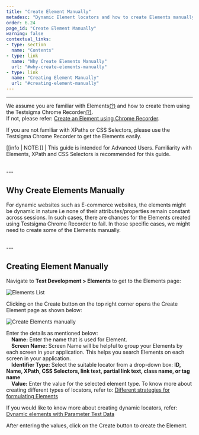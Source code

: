 ```yaml
---
title: "Create Element Manually"
metadesc: "Dynamic Element locators and how to create Elements manually in Testsigma."
order: 6.24
page_id: "Create Element Manually"
warning: false
contextual_links:
- type: section
  name: "Contents"
- type: link
  name: "Why Create Elements Manually"
  url: "#why-create-elements-manually"
- type: link
  name: "Creating Element Manually"
  url: "#creating-element-manually"
---
```


---
We assume you are familiar with Elements[(?)](https://testsigma.com/docs/elements/overview/) and how to create them using the Testsigma Chrome Recorder[(?)](https://testsigma.com/docs/test-step-recorder/install-chrome-extension/).<br>
If not, please refer: [Create an Element using Chrome Recorder](https://testsigma.com/docs/elements/web-apps/record-multiple-elements/).

If you are not familiar with XPaths or CSS Selectors, please use the Testsigma Chrome Recorder to get the Elements easily.

[[info | NOTE:]]
| This guide is intended for Advanced Users. Familiarity with Elements, XPath and CSS Selectors is recommended for this guide.

<br>
---

## **Why Create Elements Manually**

For dynamic websites such as E-commerce websites, the elements might be dynamic in nature i.e none of their attributes/properties remain constant across sessions. In such cases, there are chances for the Elements created using Testsigma Chrome Recorder to fail. In those specific cases, we might need to create some of the Elements manually.

<br>
---

## **Creating Element Manually**

Navigate to **Test Development > Elements** to get to the Elements page:

![Elements List](https://docs.testsigma.com/images/create-manually/elements-list.png)

Clicking on the Create button on the top right corner opens the Create Element page as shown below:

![Create Elements manually ](https://docs.testsigma.com/images/create-manually/element-create-manually.png)


Enter the details as mentioned below: <br>
&emsp;**Name:** Enter the name that is used for Element.<br>
&emsp;**Screen Name:** Screen Name will be helpful to group your Elements by each screen in your application. This helps you search Elements on each screen in your application.<br>
&emsp;**Identifier Type:** Select the suitable locator from a drop-down box: **ID, Name, XPath, CSS Selectors, link text, partial link text, class name, or tag name** <br>
&emsp;**Value:** Enter the value for the selected element type. To know more about creating different types of locators, refer to: [Different strategies for formulating Elements](https://testsigma.com/docs/elements/web-apps/creating-locators-manually-strategies/)

If you would like to know more about creating dynamic locators, refer: [Dynamic elements with Parameter Test Data](https://testsigma.com/docs/elements/dynamic-elements/with-parameter-test-data/)

After entering the values, click on the Create button to create the Element.

